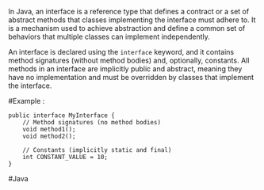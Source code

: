 In Java, an interface is a reference type that defines a contract or a set of abstract methods that classes implementing the interface must adhere to. It is a mechanism used to achieve abstraction and define a common set of behaviors that multiple classes can implement independently.

An interface is declared using the `interface` keyword, and it contains method signatures (without method bodies) and, optionally, constants. All methods in an interface are implicitly public and abstract, meaning they have no implementation and must be overridden by classes that implement the interface.

#Example :


```
public interface MyInterface {
    // Method signatures (no method bodies)
    void method1();
    void method2();

    // Constants (implicitly static and final)
    int CONSTANT_VALUE = 10;
}
```


#Java 